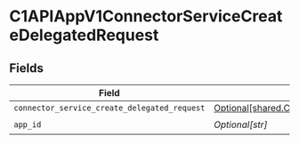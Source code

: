# C1APIAppV1ConnectorServiceCreateDelegatedRequest


## Fields

| Field                                                                                                                        | Type                                                                                                                         | Required                                                                                                                     | Description                                                                                                                  |
| ---------------------------------------------------------------------------------------------------------------------------- | ---------------------------------------------------------------------------------------------------------------------------- | ---------------------------------------------------------------------------------------------------------------------------- | ---------------------------------------------------------------------------------------------------------------------------- |
| `connector_service_create_delegated_request`                                                                                 | [Optional[shared.ConnectorServiceCreateDelegatedRequest]](undefined/models/shared/connectorservicecreatedelegatedrequest.md) | :heavy_minus_sign:                                                                                                           | N/A                                                                                                                          |
| `app_id`                                                                                                                     | *Optional[str]*                                                                                                              | :heavy_check_mark:                                                                                                           | N/A                                                                                                                          |